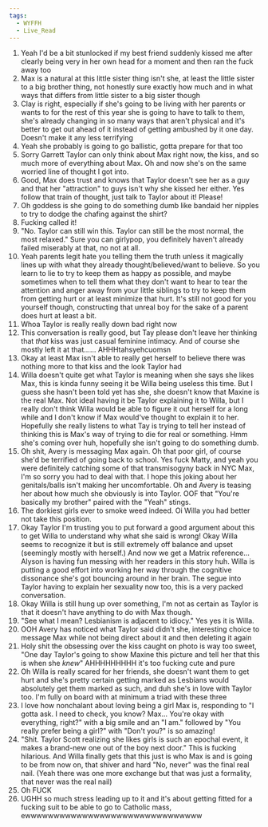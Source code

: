 ```yaml
---
tags:
  - WYFFH
  - Live_Read
---
```

1. Yeah I'd be a bit stunlocked if my best friend suddenly kissed me after clearly being very in her own head for a moment and then ran the fuck away too
2. Max is a natural at this little sister thing isn't she, at least the little sister to a big brother thing, not honestly sure exactly how much and in what ways that differs from little sister to a big sister though
3. Clay is right, especially if she's going to be living with her parents or wants to for the rest of this year she is going to have to talk to them, she's already changing in so many ways that aren't physical and it's better to get out ahead of it instead of getting ambushed by it one day. Doesn't make it any less terrifying
4. Yeah she probably is going to go ballistic, gotta prepare for that too
5. Sorry Garrett Taylor can only think about Max right now, the kiss, and so much more of everything about Max. Oh and now she's on the same worried line of thought I got into. 
6. Good, Max does trust and knows that Taylor doesn't see her as a guy and that her "attraction" to guys isn't why she kissed her either. Yes follow that train of thought, just talk to Taylor about it! Please!
7. Oh goddess is she going to do something dumb like bandaid her nipples to try to dodge the chafing against the shirt?
8. Fucking called it!
9. "No. Taylor can still win this. Taylor can still be the most normal, the most relaxed." Sure you can girlypop, you definitely haven't already failed miserably at that, no not at all.
10. Yeah parents legit hate you telling them the truth unless it magically lines up with what they already thought/believed/want to believe. So you learn to lie to try to keep them as happy as possible, and maybe sometimes when to tell them what they don't want to hear to tear the attention and anger away from your little siblings to try to keep them from getting hurt or at least minimize that hurt. It's still not good for you yourself though, constructing that unreal boy for the sake of a parent does hurt at least a bit.
11. Whoa Taylor is really really down bad right now
12. This conversation is really good, but Tay please don't leave her thinking that *that* kiss was just casual feminine intimacy. And of course she mostly left it at that...... AHHHtahsyehcuomsn
13. Okay at least Max isn't able to really get herself to believe there was nothing more to that kiss and the look Taylor had
14. Willa doesn't quite get what Taylor is meaning when she says she likes Max, this is kinda funny seeing it be Willa being useless this time. But I guess she hasn't been told yet has she, she doesn't know that Maxine is the real Max. Not ideal having it be Taylor explaining it to Willa, but I really don't think Willa would be able to figure it out herself for a long while and I don't know if Max would've thought to explain it to her. Hopefully she really listens to what Tay is trying to tell her instead of thinking this is Max's way of trying to die for real or something. Hmm she's coming over huh, hopefully she isn't going to do something dumb.
15. Oh shit, Avery is messaging Max again. Oh that poor girl, of course she'd be terrified of going back to school. Yes fuck Matty, and yeah you were definitely catching some of that transmisogyny back in NYC Max, I'm so sorry you had to deal with that. I hope this joking about her genitals/balls isn't making her uncomfortable. Oh and Avery is teasing her about how much she obviously is into Taylor. OOF that "You're basically my brother" paired with the "Yeah" stings.
16. The dorkiest girls ever to smoke weed indeed. Oi Willa you had better not take this position.
17. Okay Taylor I'm trusting you to put forward a good argument about this to get Willa to understand why what she said is wrong! Okay Willa seems to recognize it but is still extremely off balance and upset (seemingly mostly with herself.) And now we get a Matrix reference... Alyson is having fun messing with her readers in this story huh. Willa is putting a good effort into working her way through the cognitive dissonance she's got bouncing around in her brain. The segue into Taylor having to explain her sexuality now too, this is a very packed conversation.
18. Okay Willa is still hung up over something, I'm not as certain as Taylor is that it doesn't have anything to do with Max though. 
19. "See what I mean? Lesbianism is adjacent to idiocy." Yes yes it is Willa.
20. OOH Avery has noticed what Taylor said didn't she, interesting choice to message Max while not being direct about it and then deleting it again
21. Holy shit the obsessing over the kiss caught on photo is way too sweet, "One day Taylor's going to show Maxine this picture and tell her that this is when she *knew*" AHHHHHHHHH it's too fucking cute and pure
22. Oh Willa is really scared for her friends, she doesn't want them to get hurt and she's pretty certain getting marked as Lesbians would absolutely get them marked as such, and duh she's in love with Taylor too. I'm fully on board with at minimum a triad with these three
23. I love how nonchalant about loving being a girl Max is, responding to "I gotta ask. I need to check, you know? Max... You're okay with everything, right?" with a big smile and an "I am." followed by "You really prefer being a girl?" with "Don't you?" is so amazing! 
24. "Shit. Taylor Scott realizing she likes girls is such an epochal event, it makes a brand-new one out of the boy next door." This is fucking hilarious. And Willa finally gets that this just is who Max is and is going to be from now on, that shiver and hard "No, never" was the final real nail. (Yeah there was one more exchange but that was just a formality, that never was the real nail)
25. Oh FUCK
26. UGHH so much stress leading up to it and it's about getting fitted for a fucking suit to be able to go to Catholic mass, ewwwwwwwwwwwwwwwwwwwwwwwwwwwwwww
